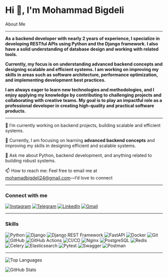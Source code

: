 Hi 👋, I'm Mohammad Bigdeli
=====
About Me
__________
**As a backend developer with nearly 2 years of experience, I specialize in developing RESTful APIs using Python and the Django framework. I also have a solid understanding of database design and working with related tools.**

**Currently, my focus is on understanding advanced backend concepts and designing scalable and efficient systems. I am working on improving my skills in areas such as software architecture, performance optimization, and implementing development best practices.**

**I am always eager to learn new technologies and methodologies, and I enjoy applying my knowledge by contributing to challenging projects and collaborating with creative teams. My goal is to play an impactful role as a professional developer in creating high-quality and practical software products.**
__________
🔭 I’m currently working on backend projects, building scalable and efficient systems.

🌱 Currently, I am focusing on learning **advanced backend concepts** and improving my skills in designing efficient and scalable systems.

💬 Ask me about Python, backend development, and anything related to building robust systems.

📫 How to reach me: Feel free to email me at mohamadbigdeli24@gmail.com—I’d love to connect  
_________
### Connect with me 
[![Instagram](https://img.shields.io/badge/Instagram-E4405F?style=for-the-badge&logo=Instagram&logoColor=white)](https://www.instagram.com/_mhmd_0101)  [![Telegram](https://img.shields.io/badge/Telegram-0088cc?style=for-the-badge&logo=Telegram&logoColor=white)](https://t.me/mhmd_b21)  [![LinkedIn](https://img.shields.io/badge/LinkedIn-0077B5?style=for-the-badge&logo=LinkedIn&logoColor=white)](https://www.linkedin.com/in/mohamad-bigdeli-599941348)  [![Gmail](https://img.shields.io/badge/Gmail-EA4335?style=for-the-badge&logo=Gmail&logoColor=white)](mailto:mohamadbigdeli24l@gmail.com)  
_________
### Skills
![Python](https://img.shields.io/badge/Python-3776AB?style=for-the-badge&logo=python&logoColor=white)
![Django](https://img.shields.io/badge/Django-092E20?style=for-the-badge&logo=django&logoColor=white)
![Django REST Framework](https://img.shields.io/badge/Django_REST_Framework-092E20?style=for-the-badge&logo=django&logoColor=white)
![FastAPI](https://img.shields.io/badge/FastAPI-009688?style=for-the-badge&logo=fastapi&logoColor=white)
![Docker](https://img.shields.io/badge/Docker-2496ED?style=for-the-badge&logo=docker&logoColor=white)
![Git](https://img.shields.io/badge/Git-F05032?style=for-the-badge&logo=git&logoColor=white)
![GitHub](https://img.shields.io/badge/GitHub-181717?style=for-the-badge&logo=github&logoColor=white)
![GitHub Actions](https://img.shields.io/badge/GitHub_Actions-2088FF?style=for-the-badge&logo=github-actions&logoColor=white)
![CI/CD](https://img.shields.io/badge/CI/CD-FF6F00?style=for-the-badge&logo=github-actions&logoColor=white)
![Nginx](https://img.shields.io/badge/Nginx-009639?style=for-the-badge&logo=nginx&logoColor=white)
![PostgreSQL](https://img.shields.io/badge/PostgreSQL-4169E1?style=for-the-badge&logo=postgresql&logoColor=white)
![Redis](https://img.shields.io/badge/Redis-DC382D?style=for-the-badge&logo=redis&logoColor=white)
![Celery](https://img.shields.io/badge/Celery-37814A?style=for-the-badge&logo=celery&logoColor=white)
![Elasticsearch](https://img.shields.io/badge/Elasticsearch-005571?style=for-the-badge&logo=elasticsearch&logoColor=white)
![Pytest](https://img.shields.io/badge/Pytest-0A9EDC?style=for-the-badge&logo=pytest&logoColor=white)
![Swagger](https://img.shields.io/badge/Swagger-85EA2D?style=for-the-badge&logo=swagger&logoColor=white)
![Postman](https://img.shields.io/badge/Postman-FF6C37?style=for-the-badge&logo=postman&logoColor=white)
_________
![Top Languages](https://github-readme-stats.vercel.app/api/top-langs/?username=Mohamad-bigdeli&hide_border=true&layout=compact&theme=dark) 

![GitHub Stats](https://github-readme-stats.vercel.app/api?username=Mohamad-bigdeli&show_icons=true&theme=dark)

